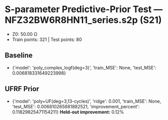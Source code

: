 # S-parameter Predictive-Prior Test — NFZ32BW6R8HN11_series.s2p (S21)
- Z0: 50.00 Ω
- Train points: 321  |  Test points: 80

## Baseline
- {'model': 'poly_complex_logf(deg=3)', 'train_MSE': None, 'test_MSE': 0.006818331649223998}

## UFRF Prior
- {'model': 'poly+UF(deg=3,13-cycles)', 'ridge': 0.001, 'train_MSE': None, 'test_MSE': 0.006810265681882521, 'improvement_percent': 0.11829825471154211}
**Held-out improvement:** 0.12%